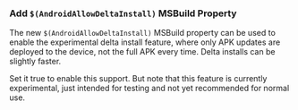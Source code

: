 ### Add `$(AndroidAllowDeltaInstall)` MSBuild Property

The new `$(AndroidAllowDeltaInstall)` MSBuild property can be used to
enable the experimental delta install feature, where only APK
updates are deployed to the device, not the full APK every time.
Delta installs can be slightly faster.

Set it true to enable this support. But note that this feature is
currently experimental, just intended for testing and not yet
recommended for normal use.
